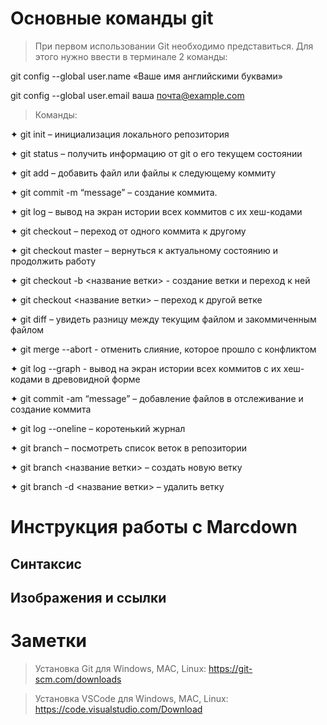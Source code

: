 # Основные команды git

> При первом использовании Git необходимо представиться.  Для этого нужно ввести в терминале 2 команды:

git config --global user.name «Ваше имя английскими буквами»

git config --global user.email ваша почта@example.com

> Команды:

✦	git init – инициализация локального репозитория

✦	git status – получить информацию от git о его текущем состоянии

✦	git add – добавить файл или файлы к следующему коммиту

✦	git commit -m “message” – создание коммита.

✦	git log – вывод на экран истории всех коммитов с их хеш-кодами

✦	git checkout – переход от одного коммита к другому

✦	git checkout master – вернуться к актуальному состоянию и продолжить работу

✦	git checkout  -b <название ветки> - создание ветки и переход к ней

✦   git checkout <название ветки> – переход к другой ветке

✦	git diff – увидеть разницу между текущим файлом и закоммиченным файлом

✦	git merge --abort - отменить слияние, которое прошло с конфликтом

✦	git log --graph - вывод на экран истории всех коммитов с их хеш-кодами в древовидной форме

✦	git commit -am “message” – добавление файлов в отслеживание и       создание коммита

✦	git log --oneline – коротенький журнал

✦	git branch – посмотреть список веток в репозитории

✦	git branch <название ветки> – создать новую ветку

✦	git branch -d <название ветки> – удалить ветку

# Инструкция работы с Marcdown

## Синтаксис

## Изображения и ссылки

# Заметки

> Установка Git для Windows, MAC, Linux: https://git-scm.com/downloads

> Установка VSCode для Windows, MAC, Linux: https://code.visualstudio.com/Download

